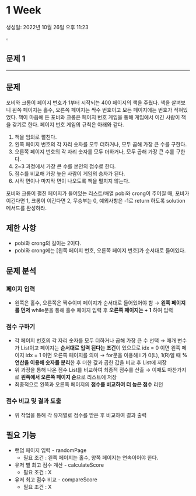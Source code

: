 # 1 Week

생성일: 2022년 10월 26일 오후 11:23

<aside>
▫️

# 문제 1

---

## 문제

포비와 크롱이 페이지 번호가 1부터 시작되는 400 페이지의 책을 주웠다. 책을 살펴보니 왼쪽 페이지는 홀수, 오른쪽 페이지는 짝수 번호이고 모든 페이지에는 번호가 적혀있었다. 책이 마음에 든 포비와 크롱은 페이지 번호 게임을 통해 게임에서 이긴 사람이 책을 갖기로 한다. 페이지 번호 게임의 규칙은 아래와 같다.

1. 책을 임의로 펼친다.
2. 왼쪽 페이지 번호의 각 자리 숫자를 모두 더하거나, 모두 곱해 가장 큰 수를 구한다.
3. 오른쪽 페이지 번호의 각 자리 숫자를 모두 더하거나, 모두 곱해 가장 큰 수를 구한다.
4. 2~3 과정에서 가장 큰 수를 본인의 점수로 한다.
5. 점수를 비교해 가장 높은 사람이 게임의 승자가 된다.
6. 시작 면이나 마지막 면이 나오도록 책을 펼치지 않는다.

포비와 크롱이 펼친 페이지가 들어있는 리스트/배열 pobi와 crong이 주어질 때, 포비가 이긴다면 1, 크롱이 이긴다면 2, 무승부는 0, 예외사항은 -1로 return 하도록 solution 메서드를 완성하라.

## 제한 사항

- pobi와 crong의 길이는 2이다.
- pobi와 crong에는 [왼쪽 페이지 번호, 오른쪽 페이지 번호]가 순서대로 들어있다.

## 문제 분석

### 페이지 입력

- 왼쪽은 홀수, 오른쪽은 짝수이며 페이지가 순서대로 들어있어야 함
→ **왼쪽 페이지를 먼저** while문을 통해 홀수 페이지 입력 후 **오른쪽 페이지는 + 1** 하여 입력

### 점수 구하기

- 각 페이지 번호의 각 자리 숫자를 모두 더하거나 곱해 가장 큰 수 선택
→ 매개 변수가 List이고 페이지는 **순서대로 입력 된다는 조건**이 있으므로 idx = 0 이면 왼쪽 페이지 idx = 1 이면 오른쪽 페이지를 의미
→ for문을 이용해 i 가 0(L), 1(R)일 때 **% 연산을 이용해 숫자를 분리**한 후 더한 값과 곱한 값을 비교 후 List에 저장
- 위 과정을 통해 나온 점수 List를 비교하여 최종적 점수를 산출
→ 이때도 마찬가지로 **왼쪽에서 오른쪽 페이지 순**으로 리스트에 저장
- 최종적으로 왼쪽과 오른쪽 페이지의 **점수를 비교하여 더 높은 점수** 리턴

### 점수 비교 및 결과 도출

- 위 작업을 통해 각 유저별로 점수를 받은 후 비교하여 결과 출력

## 필요 기능

- 랜덤 페이지 입력 - randomPage
    - 필요 조건 :  왼쪽 페이지는 홀수, 양쪽 페이지는 연속이어야 한다.
- 유저 별 최고 점수 계산 - calculateScore
    - 필요 조건 : X
- 유저 최고 점수 비교 - compareScore
    - 필요 조건 : X
</aside>